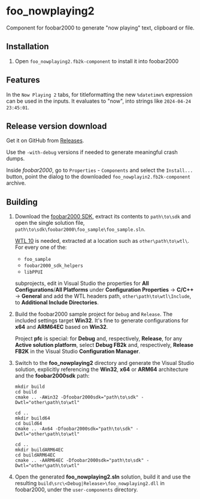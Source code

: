 # foo_nowplaying2

Component for foobar2000 to generate "now playing" text, clipboard or file.

## Installation

1. Open `foo_nowplaying2.fb2k-component` to install it into foobar2000

## Features

In the `Now Playing 2` tabs, for titleformatting the new `%datetime%` expression
can be used in the inputs. It evaluates to "now", into strings like
`2024-04-24 23:45:01`.

## Release version download

Get it on GitHub from
[Releases](https://github.com/foxx1337/foo_nowplaying2/releases).

Use the `-with-debug` versions if needed to generate meaningful crash dumps.

Inside *foobar2000*, go to `Properties` - `Components` and select the `Install...`
button, point the dialog to the downloaded `foo_nowplayin2.fb2k-component`
archive.

## Building

1. Download the [foobar2000 SDK](https://www.foobar2000.org/SDK), extract its
   contents to `path\to\sdk` and open the single solution file,
   `path\to\sdk\foobar2000\foo_sample\foo_sample.sln`.

   [WTL 10](https://sourceforge.net/projects/wtl/) is needed, extracted at a
   location such as `other\path\to\wtl\`. For every one of the:

      * `foo_sample`
      * `foobar2000_sdk_helpers`
      * `libPPUI`

   subprojects, edit in Visual Studio the properties for
   **All Configurations**/**All Platforms** under
   **Configuration Properties** -> **C/C++** -> **General**
   and add the WTL headers path, `other\path\to\wtl\Include`, to
   **Additional Include Directories**.

2. Build the foobar2000 sample project for `Debug` and `Release`. The included
   settings target **Win32**. It's fine to generate configurations for **x64**
   and **ARM64EC** based on **Win32**.

   Project **pfc** is special: for **Debug** and, respectively, **Release**, for
   any **Active solution platform**, select **Debug FB2k** and, respectively,
   **Release FB2K** in the Visual Studio **Configuration Manager**.

3. Switch to the **foo_nowplaying2** directory and generate the Visual Studio
   solution, explicitly referencing the **Win32**, **x64** or **ARM64**
   architecture and the **foobar2000sdk** path:

   ```pwsh
   mkdir build
   cd build
   cmake .. -AWin32 -Dfoobar2000sdk="path\to\sdk" -Dwtl="other\path\to\wtl"

   cd ..
   mkdir build64
   cd build64
   cmake .. -Ax64 -Dfoobar2000sdk="path\to\sdk" -Dwtl="other\path\to\wtl"

   cd ..
   mkdir buildARM64EC
   cd buildARM64EC
   cmake .. -AARM64EC -Dfoobar2000sdk="path\to\sdk" -Dwtl="other\path\to\wtl"
   ```

4. Open the generated **foo_nowplaying2.sln** solution, build it and use the
   resulting `build\src\<Debug|Release>\foo_nowplaying2.dll` in foobar2000,
   under the `user-components` directory.
